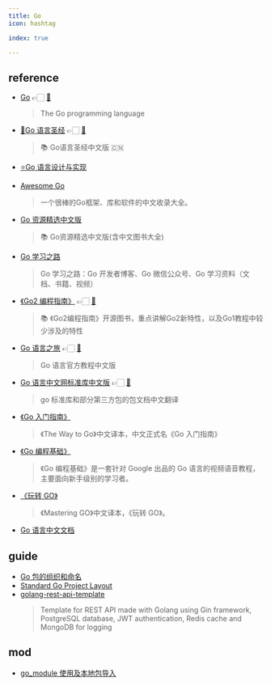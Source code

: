 ```yaml
---
title: Go
icon: hashtag

index: true

---
```


<!-- more -->

## reference

- [Go](https://go.dev) 👉🏻 [🐙](https://github.com/golang/go)
    > The Go programming language
- [💯]()[Go 语言圣经](https://gopl-zh.github.io/) 👉🏻 [🐙](https://github.com/golang-china/gopl-zh)
    > 📚 Go语言圣经中文版 🇨🇳
- [⭐️]()[Go 语言设计与实现](https://draveness.me/golang)

<!-- Awsome -->

- [Awesome Go](https://github.com/yinggaozhen/awesome-go-cn)
    > 一个很棒的Go框架、库和软件的中文收录大全。
- [Go 资源精选中文版](https://github.com/golang-china/awesome-go-zh)
    > 📚 Go资源精选中文版(含中文图书大全)
- [Go 学习之路](https://github.com/yangwenmai/learning-golang)
    > Go 学习之路：Go 开发者博客、Go 微信公众号、Go 学习资料（文档、书籍、视频）

<!-- OpenSource Books -->

- [《Go2 编程指南》](https://golang-china.github.io/go2-book/) 👉🏻 [🐙](https://github.com/golang-china/go2-book)
    > 📚 《Go2编程指南》开源图书，重点讲解Go2新特性，以及Go1教程中较少涉及的特性
- [Go 语言之旅](https://tour.go-zh.org) 👉🏻 [🐙](https://github.com/Go-zh/tour)
    > Go 语言官方教程中文版
- [Go 语言中文网标准库中文版](https://studygolang.com/pkgdoc) 👉🏻 [🐙](https://github.com/polaris1119/pkgdoc)
    > go 标准库和部分第三方包的包文档中文翻译
- [《Go 入门指南》](https://github.com/Unknwon/the-way-to-go_ZH_CN)
    > 《The Way to Go》中文译本，中文正式名《Go 入门指南》
- [《Go 编程基础》](https://github.com/unknwon/go-fundamental-programming)
    > 《Go 编程基础》是一套针对 Google 出品的 Go 语言的视频语音教程，主要面向新手级别的学习者。
- [《玩转 GO》](https://github.com/hantmac/Mastering_Go_ZH_CN)
    > 《Mastering GO》中文译本，《玩转 GO》。
- [Go 语言中文文档](https://www.topgoer.com)
    
## guide

- [Go 包的组织和命名](https://github.com/danceyoung/paper-code/blob/master/package-style-guideline/packagestyleguideline.md)
- [Standard Go Project Layout](https://github.com/golang-standards/project-layout)
- [golang-rest-api-template](https://github.com/LAA-Software-Engineering/golang-rest-api-template)
    > Template for REST API made with Golang using Gin framework, PostgreSQL database, JWT authentication, Redis cache and MongoDB for logging

## mod

- [go_module 使用及本地包导入](https://github.com/XanderShum/Blog/blob/master/go_module%E4%BD%BF%E7%94%A8%E5%8F%8A%E6%9C%AC%E5%9C%B0%E5%8C%85%E5%AF%BC%E5%85%A5.md)